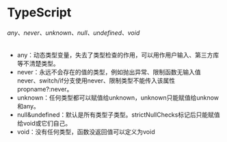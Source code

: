 # TypeScript

###### any、never、unknown、null、undefined、void
- any：动态类型变量，失去了类型检查的作用，可以用作用户输入、第三方库等不清楚类型。
- never：永远不会存在的值的类型，例如抛出异常、限制函数无输入值never、switch/if分支使用never、限制类型不能传入该属性propname?:never。
- unknown：任何类型都可以赋值给unknown，unknown只能赋值给unknow和any。
- null&undefined：默认是所有类型子类型。strictNullChecks标记后只能赋值给void或它们自己。
- void：没有任何类型，函数没返回值可以定义为void
